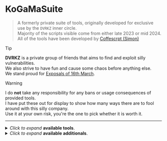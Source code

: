 # KoGaMaSuite
> A formerly private suite of tools, originally developed for exclusive use by the ``DVRKZ`` inner circle. <br>
> Majority of the scripts visible come from either late 2023 or mid 2024. <br>
> All of the tools have been developed by [Coffescrpt (Simon)](https://github.com/coffeescrpt/)

> [!TIP]
> **DVRKZ** is a private group of friends that aims to find and exploit silly vulnerabilities. <br>
> We also strive to have fun and cause some chaos before anything else. <br>
> We stand proud for [Exposals of 16th March](https://mega.nz/file/cVx0RAYB#mZfNVVro_Vtu2qBIf07KBdNfKLXCzsO_jLNfnEX-o8Q).

> [!WARNING]
> I do **not** take any responsibility for any bans or usage consequences of provided tools. <br>
> I have put these out for display to show how many ways there are to fool around with this silly company. <br>
> Use it at your own risk, you're the one to pick whether it is worth it.

-------------------------

<details>

<summary><i>Click to expand</i> <b>available tools</b>.</summary>

> [Reverse](https://github.com/coffeescrpt/Aphrodite/tree/main/Tools/ScriptReverse) - Python tool that attempts to deobfuscate `.js` scripts and tries to automatically look for suspicious patterns from an array. <br>
> [Preset Text](https://github.com/coffeescrpt/Aphrodite/tree/main/Tools/TextHotkey) - Python tool that allows you to create presets (hotkey : text) that on click will set / write out the text. Works with WebGL-frames. <br>
> [MassComment](https://github.com/coffeescrpt/Aphrodite/tree/main/Tools/MassComment) - Python tool that allows to spread comments under multiple defined games as well as preset comment content per account. <br>
> [MassDescription](https://github.com/coffeescrpt/Aphrodite/tree/main/Tools/MassDescription) - Python tool that allows you to change description of many accounts at once. <br>
> [MassInvite](https://github.com/coffeescrpt/Aphrodite/tree/main/Tools/TargetInvite) - Python tool that allows you to spam invite specified profile / user. <br>
> [ExportDM](https://github.com/coffeescrpt/Aphrodite/tree/main/Tools/ExportDMs) - A tampermonkey script that allows you to export & download direct messages. <br>
> [ScrambleProjects](https://github.com/coffeescrpt/Aphrodite/tree/main/Tools/Projectscramble) - A tampermonkey script that helps to overtake and scramble information used for recovery. Renames owned projects, leaves those we are a member of as well as kicks people that are members of our projects. <br>
> [TLIS](https://github.com/coffeescrpt/Aphrodite/tree/main/Tools/TLIS) - A tampermonkey malware sample meant to steal and log accounts. Somewhat advanced sample in comparison to other known stealers. <br>
> [LookUp](https://github.com/coffeescrpt/KGMLookup) - A public version of a tool that allows you to view **very basic** information about an user. Possibly full version will be realesed sometime soon. <br>
> [FindMyToken](https://github.com/coffeescrpt/KoGaMaSuite/tree/main/Tools/FindMyToken) - Easily find token of your account by simply joining the game through WEBGL while having it enabled. <br>
> [DisableReact](https://github.com/coffeescrpt/KoGaMaSuite/tree/main/Tools/DisableReact) - This script disables all react animations hoping to improve performance if you have a low-end device. <br>



</details>
<details>

<summary><i>Click to expand</i> <b>available additionals</b>.</summary>

> [Launcher Crosshair Edition](https://github.com/coffeescrpt/KoGaMaSuite/tree/main/Tooltips/Crosshair) - A very simple and down to earth guide on changing your crosshair on launcher. <br>
> [Account Recovery Status](https://github.com/coffeescrpt/KoGaMaSuite/tree/main/Tooltips/Recovery) - Very plain description of objects that can be used to identify owner of the account for recovery process. <br>
> [Game Comment Scrape V1](https://github.com/coffeescrpt/KoGaMaSuite/tree/main/Tooltips/GComments) - A very `alpha` snippet that allows you to scrape comments under provided game from YYY pages.  <br>


</details>
